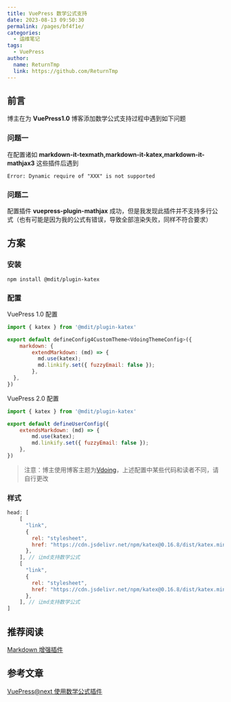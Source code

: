 ```yaml
---
title: VuePress 数学公式支持
date: 2023-08-13 09:50:30
permalink: /pages/bf4f1e/
categories:
  - 运维笔记
tags:
  - VuePress
author: 
  name: ReturnTmp
  link: https://github.com/ReturnTmp
---
```




## 前言

博主在为 **VuePress1.0** 博客添加数学公式支持过程中遇到如下问题

 ### 问题一

在配置诸如 **markdown-it-texmath,markdown-it-katex,markdown-it-mathjax3** 这些插件后遇到

`Error: Dynamic require of "XXX" is not supported`



### 问题二

配置插件 **vuepress-plugin-mathjax** 成功，但是我发现此插件并不支持多行公式（也有可能是因为我的公式有错误，导致全部渲染失败，同样不符合要求）



## 方案

### 安装

`npm install @mdit/plugin-katex`



### 配置

VuePress 1.0 配置

```javascript
import { katex } from '@mdit/plugin-katex'

export default defineConfig4CustomTheme<VdoingThemeConfig>({
	markdown: {
        extendMarkdown: (md) => {
          md.use(katex);
          md.linkify.set({ fuzzyEmail: false });
        },
  },    
})
```

VuePress 2.0 配置

```javascript
import { katex } from '@mdit/plugin-katex'

export default defineUserConfig({
    extendsMarkdown: (md) => {
        md.use(katex);
        md.linkify.set({ fuzzyEmail: false });
    }, 
})
```



> 注意：博主使用博客主题为[Vdoing](https://github.com/xugaoyi/vuepress-theme-vdoing)，上述配置中某些代码和读者不同，请自行更改



### 样式

```javascript
head: [
    [
      "link",
      {
        rel: "stylesheet",
        href: "https://cdn.jsdelivr.net/npm/katex@0.16.8/dist/katex.min.css",
      },
    ], // 让md支持数学公式
    [
      "link",
      {
        rel: "stylesheet",
        href: "https://cdn.jsdelivr.net/npm/katex@0.16.8/dist/katex.min.js",
      },
    ], // 让md支持数学公式
]
```



## 推荐阅读

[Markdown 增强插件](https://plugin-md-enhance.vuejs.press/zh/guide/tex.html)



## 参考文章

[VuePress@next 使用数学公式插件](https://www.cnblogs.com/fhlsteven/p/17587762.html)

